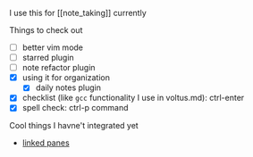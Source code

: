 I use this for [[note_taking]] currently

Things to check out
- [ ] better vim mode
- [ ] starred plugin
- [ ] note refactor plugin
- [x] using it for organization
    - [x] daily notes plugin
- [x] checklist (like `gcc` functionality I use in voltus.md): ctrl-enter
- [x] spell check: ctrl-p command

Cool things I havne't integrated yet
- [linked panes](https://help.obsidian.md/How+to/Working+with+multiple+notes#4+Use+linked+panes+for+previewing)